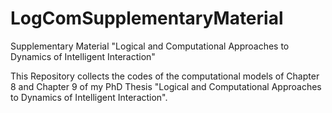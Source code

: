 # LogComSupplementaryMaterial
Supplementary Material "Logical and Computational Approaches to Dynamics of Intelligent Interaction"

This Repository collects the codes of the computational models of Chapter 8 and Chapter 9 of my PhD Thesis "Logical and Computational Approaches to Dynamics of Intelligent Interaction".
